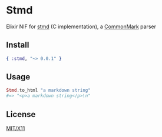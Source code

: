 # Stmd

Elixir NIF for [stmd](https://github.com/jgm/stmd) (C implementation), a [CommonMark](http://commonmark.org/) parser

## Install

```elixir
{ :stmd, "~> 0.0.1" }
```

## Usage

```elixir
Stmd.to_html "a markdown string"
#=> "<p>a markdown string</p>\n"
```

## License

[MIT/X11](./LICENSE)

